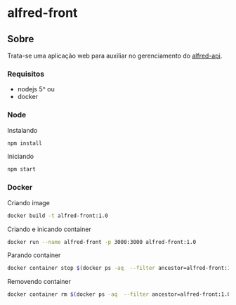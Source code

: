 # alfred-front
## Sobre 
Trata-se uma aplicação web para auxiliar no gerenciamento do  [alfred-api](https://github.com/jonathan-sh/alfred-front).
### Requisitos
  - nodejs 5^
  ou
  - docker
 
### Node
Instalando
```sh
npm install
```
Iniciando
```sh
npm start
```
### Docker
Criando image
```sh
docker build -t alfred-front:1.0
```
Criando e inicando container
```sh
docker run --name alfred-front -p 3000:3000 alfred-front:1.0
```
Parando container
```sh
docker container stop $(docker ps -aq  --filter ancestor=alfred-front:1.0)
```
Removendo container
```sh
docker container rm $(docker ps -aq  --filter ancestor=alfred-front:1.0)
```
